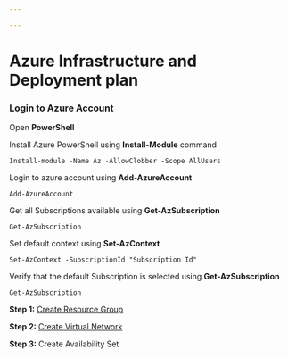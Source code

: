 ```yaml
---

---
```

# Azure Infrastructure and Deployment plan

### Login to Azure Account

Open **PowerShell**

Install Azure PowerShell using **Install-Module** command

    Install-module -Name Az -AllowClobber -Scope AllUsers

Login to azure account using **Add-AzureAccount**

    Add-AzureAccount

Get all Subscriptions available using **Get-AzSubscription**

    Get-AzSubscription

Set default context using **Set-AzContext**

    Set-AzContext -SubscriptionId "Subscription Id"

Verify that the default Subscription is selected using **Get-AzSubscription**

    Get-AzSubscription

**Step 1:** [Create Resource Group](https://devexpresso.github.io/Azure/azureinfradeploy/createresourcegroup "Create Resource Group")

**Step 2:** [Create Virtual Network](https://devexpresso.github.io/Azure/azureinfradeploy/createvnet "Create Virtual Network")

**Step 3:** Create Availability Set